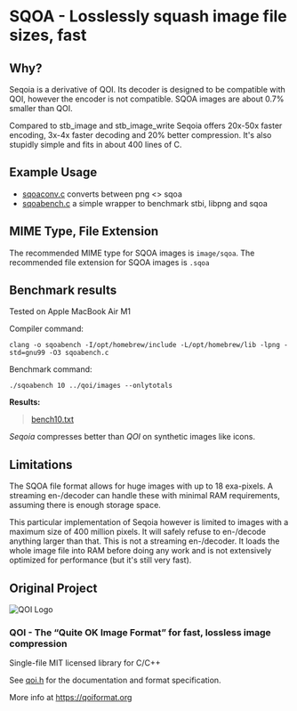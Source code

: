 # SQOA - Losslessly squash image file sizes, fast

## Why?

Seqoia is a derivative of QOI. Its decoder is designed to be compatible with QOI,
however the encoder is not compatible. SQOA images are about 0.7% smaller than QOI.

Compared to stb_image and stb_image_write Seqoia offers 20x-50x faster encoding,
3x-4x faster decoding and 20% better compression. It's also stupidly simple and
fits in about 400 lines of C.


## Example Usage

- [sqoaconv.c](https://github.com/jido/seqoia/blob/sqoa/sqoaconv.c)
converts between png <> sqoa
 - [sqoabench.c](https://github.com/jido/seqoia/blob/sqoa/sqoabench.c)
a simple wrapper to benchmark stbi, libpng and sqoa


## MIME Type, File Extension

The recommended MIME type for SQOA images is `image/sqoa`.
The recommended file extension for SQOA images is `.sqoa`


## Benchmark results

Tested on Apple MacBook Air M1

Compiler command:

```
clang -o sqoabench -I/opt/homebrew/include -L/opt/homebrew/lib -lpng -std=gnu99 -O3 sqoabench.c
```

Benchmark command:

```
./sqoabench 10 ../qoi/images --onlytotals
```

**Results:**

> [bench10.txt](https://github.com/jido/seqoia/blob/sqoa/bench10.txt)

_Seqoia_ compresses better than _QOI_ on synthetic images like icons.


## Limitations

The SQOA file format allows for huge images with up to 18 exa-pixels. A streaming 
en-/decoder can handle these with minimal RAM requirements, assuming there is 
enough storage space.

This particular implementation of Seqoia however is limited to images with a 
maximum size of 400 million pixels. It will safely refuse to en-/decode anything
larger than that. This is not a streaming en-/decoder. It loads the whole image
file into RAM before doing any work and is not extensively optimized for 
performance (but it's still very fast).


## Original Project

![QOI Logo](https://qoiformat.org/qoi-logo.svg)

### QOI - The “Quite OK Image Format” for fast, lossless image compression

Single-file MIT licensed library for C/C++

See [qoi.h](https://github.com/phoboslab/qoi/blob/master/qoi.h) for
the documentation and format specification.

More info at https://qoiformat.org
